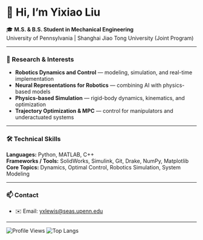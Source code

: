 # 👋 Hi, I’m Yixiao Liu  

🎓 **M.S. & B.S. Student in Mechanical Engineering**  
University of Pennsylvania | Shanghai Jiao Tong University (Joint Program)  

---

### 🤖 Research & Interests
- **Robotics Dynamics and Control** — modeling, simulation, and real-time implementation  
- **Neural Representations for Robotics** — combining AI with physics-based models  
- **Physics-based Simulation** — rigid-body dynamics, kinematics, and optimization  
- **Trajectory Optimization & MPC** — control for manipulators and underactuated systems  



---

### 🛠 Technical Skills
**Languages:** Python, MATLAB, C++  
**Frameworks / Tools:** SolidWorks, Simulink, Git, Drake, NumPy, Matplotlib  
**Core Topics:** Dynamics, Optimal Control, Robotics Simulation, System Modeling  


---

### 📫 Contact
- ✉️ Email: yxlewis@seas.upenn.edu  

---

![Profile Views](https://komarev.com/ghpvc/?username=DasVade&color=blue)
![Top Langs](https://github-readme-stats.vercel.app/api/top-langs/?username=DasVade&layout=compact&theme=default)
